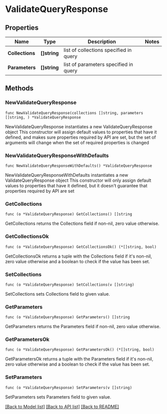 # ValidateQueryResponse

## Properties

Name | Type | Description | Notes
------------ | ------------- | ------------- | -------------
**Collections** | **[]string** | list of collections specified in query | 
**Parameters** | **[]string** | list of parameters specified in query | 

## Methods

### NewValidateQueryResponse

`func NewValidateQueryResponse(collections []string, parameters []string, ) *ValidateQueryResponse`

NewValidateQueryResponse instantiates a new ValidateQueryResponse object
This constructor will assign default values to properties that have it defined,
and makes sure properties required by API are set, but the set of arguments
will change when the set of required properties is changed

### NewValidateQueryResponseWithDefaults

`func NewValidateQueryResponseWithDefaults() *ValidateQueryResponse`

NewValidateQueryResponseWithDefaults instantiates a new ValidateQueryResponse object
This constructor will only assign default values to properties that have it defined,
but it doesn't guarantee that properties required by API are set

### GetCollections

`func (o *ValidateQueryResponse) GetCollections() []string`

GetCollections returns the Collections field if non-nil, zero value otherwise.

### GetCollectionsOk

`func (o *ValidateQueryResponse) GetCollectionsOk() (*[]string, bool)`

GetCollectionsOk returns a tuple with the Collections field if it's non-nil, zero value otherwise
and a boolean to check if the value has been set.

### SetCollections

`func (o *ValidateQueryResponse) SetCollections(v []string)`

SetCollections sets Collections field to given value.


### GetParameters

`func (o *ValidateQueryResponse) GetParameters() []string`

GetParameters returns the Parameters field if non-nil, zero value otherwise.

### GetParametersOk

`func (o *ValidateQueryResponse) GetParametersOk() (*[]string, bool)`

GetParametersOk returns a tuple with the Parameters field if it's non-nil, zero value otherwise
and a boolean to check if the value has been set.

### SetParameters

`func (o *ValidateQueryResponse) SetParameters(v []string)`

SetParameters sets Parameters field to given value.



[[Back to Model list]](../README.md#documentation-for-models) [[Back to API list]](../README.md#documentation-for-api-endpoints) [[Back to README]](../README.md)


